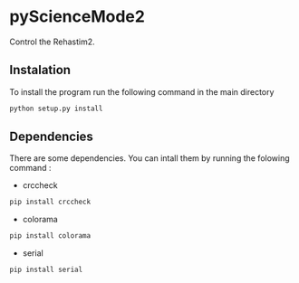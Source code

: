 # pyScienceMode2
Control the Rehastim2.

## Instalation
To install the program run the following command in the main directory 

```bash
python setup.py install
```

## Dependencies
There are some dependencies. You can intall them by running the folowing command :

- crccheck
```bash
pip install crccheck
```

- colorama
```bash
pip install colorama
```

- serial
```bash
pip install serial
```
